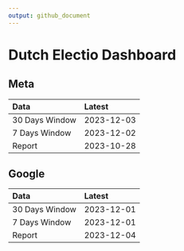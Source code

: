 ```yaml
---
output: github_document
---
```


# Dutch Electio Dashboard



## Meta


|Data           |Latest     |
|:--------------|:----------|
|30 Days Window |2023-12-03 |
|7 Days Window  |2023-12-02 |
|Report         |2023-10-28 |

## Google


|Data           |Latest     |
|:--------------|:----------|
|30 Days Window |2023-12-01 |
|7 Days Window  |2023-12-01 |
|Report         |2023-12-04 |
